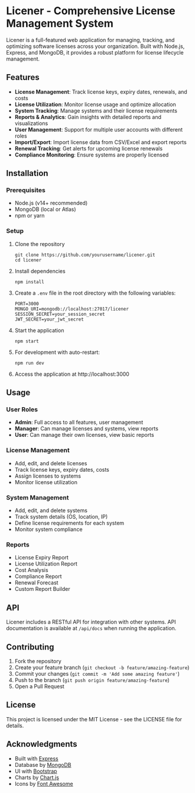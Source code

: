 # Licener - Comprehensive License Management System

Licener is a full-featured web application for managing, tracking, and optimizing software licenses across your organization. Built with Node.js, Express, and MongoDB, it provides a robust platform for license lifecycle management.

## Features

- **License Management**: Track license keys, expiry dates, renewals, and costs
- **License Utilization**: Monitor license usage and optimize allocation
- **System Tracking**: Manage systems and their license requirements
- **Reports & Analytics**: Gain insights with detailed reports and visualizations
- **User Management**: Support for multiple user accounts with different roles
- **Import/Export**: Import license data from CSV/Excel and export reports
- **Renewal Tracking**: Get alerts for upcoming license renewals
- **Compliance Monitoring**: Ensure systems are properly licensed

## Installation

### Prerequisites

- Node.js (v14+ recommended)
- MongoDB (local or Atlas)
- npm or yarn

### Setup

1. Clone the repository
   ```
   git clone https://github.com/yourusername/licener.git
   cd licener
   ```

2. Install dependencies
   ```
   npm install
   ```

3. Create a `.env` file in the root directory with the following variables:
   ```
   PORT=3000
   MONGO_URI=mongodb://localhost:27017/licener
   SESSION_SECRET=your_session_secret
   JWT_SECRET=your_jwt_secret
   ```

4. Start the application
   ```
   npm start
   ```

5. For development with auto-restart:
   ```
   npm run dev
   ```

6. Access the application at http://localhost:3000

## Usage

### User Roles

- **Admin**: Full access to all features, user management
- **Manager**: Can manage licenses and systems, view reports
- **User**: Can manage their own licenses, view basic reports

### License Management

- Add, edit, and delete licenses
- Track license keys, expiry dates, costs
- Assign licenses to systems
- Monitor license utilization

### System Management

- Add, edit, and delete systems
- Track system details (OS, location, IP)
- Define license requirements for each system
- Monitor system compliance

### Reports

- License Expiry Report
- License Utilization Report
- Cost Analysis
- Compliance Report
- Renewal Forecast
- Custom Report Builder

## API

Licener includes a RESTful API for integration with other systems. API documentation is available at `/api/docs` when running the application.

## Contributing

1. Fork the repository
2. Create your feature branch (`git checkout -b feature/amazing-feature`)
3. Commit your changes (`git commit -m 'Add some amazing feature'`)
4. Push to the branch (`git push origin feature/amazing-feature`)
5. Open a Pull Request

## License

This project is licensed under the MIT License - see the LICENSE file for details.

## Acknowledgments

- Built with [Express](https://expressjs.com/)
- Database by [MongoDB](https://www.mongodb.com/)
- UI with [Bootstrap](https://getbootstrap.com/)
- Charts by [Chart.js](https://www.chartjs.org/)
- Icons by [Font Awesome](https://fontawesome.com/)